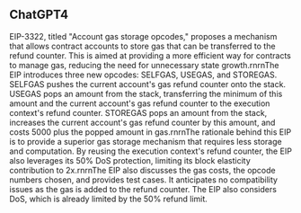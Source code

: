 ## ChatGPT4

EIP-3322, titled "Account gas storage opcodes," proposes a mechanism that allows contract accounts to store gas that can be transferred to the refund counter. This is aimed at providing a more efficient way for contracts to manage gas, reducing the need for unnecessary state growth.rnrnThe EIP introduces three new opcodes: SELFGAS, USEGAS, and STOREGAS. SELFGAS pushes the current account's gas refund counter onto the stack. USEGAS pops an amount from the stack, transferring the minimum of this amount and the current account's gas refund counter to the execution context's refund counter. STOREGAS pops an amount from the stack, increases the current account's gas refund counter by this amount, and costs 5000 plus the popped amount in gas.rnrnThe rationale behind this EIP is to provide a superior gas storage mechanism that requires less storage and computation. By reusing the execution context's refund counter, the EIP also leverages its 50% DoS protection, limiting its block elasticity contribution to 2x.rnrnThe EIP also discusses the gas costs, the opcode numbers chosen, and provides test cases. It anticipates no compatibility issues as the gas is added to the refund counter. The EIP also considers DoS, which is already limited by the 50% refund limit.
